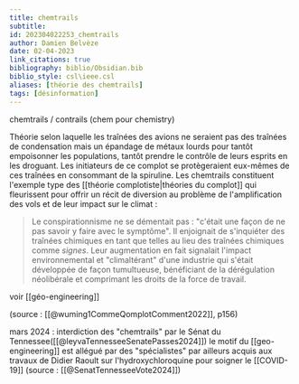 ```yaml
---
title: chemtrails
subtitle:
id: 202304022253_chemtrails
author: Damien Belvèze
date: 02-04-2023
link_citations: true
bibliography: biblio/Obsidian.bib
biblio_style: csl\ieee.csl
aliases: [théorie des chemtrails]
tags: [désinformation]
---
```


chemtrails / contrails (chem pour chemistry)

Théorie selon laquelle les traînées des avions ne seraient pas des traînées de condensation mais un épandage de métaux lourds pour tantôt empoisonner les populations, tantôt prendre le contrôle de leurs esprits en les droguant. 
Les initiateurs de ce complot se protègeraient eux-mêmes de ces traînées en consommant de la spiruline. 
Les chemtrails  constituent l'exemple type des [[théorie complotiste|théories du complot]] qui fleurissent pour offrir un récit de diversion au problème de l'amplification des vols et de leur impact sur le climat : 

> Le conspirationnisme ne se démentait pas : "c'était une façon de ne pas savoir y faire avec le symptôme". Il enjoignait de s'inquiéter des traînées chimiques en tant que telles au lieu des traînées chimiques comme *signes*. Leur augmentation en fait signalait l'impact environnemental et "climaltérant" d'une industrie qui s'était développée de façon tumultueuse, bénéficiant de la dérégulation néolibérale et comprimant les droits de la force de travail.

voir [[géo-engineering]]

(source : [[@wuming1CommeQomplotComment2022]], p156)

mars 2024 : interdiction des "chemtrails" par le Sénat du Tennessee([[@leyvaTennesseeSenatePasses2024]])
le motif du [[geo-engineering]] est allégué par des "spécialistes" par ailleurs acquis aux travaux de Didier Raoult sur l'hydroxychloroquine pour soigner le [[COVID-19]] (source : [[@SenatTennesseeVote2024]])

